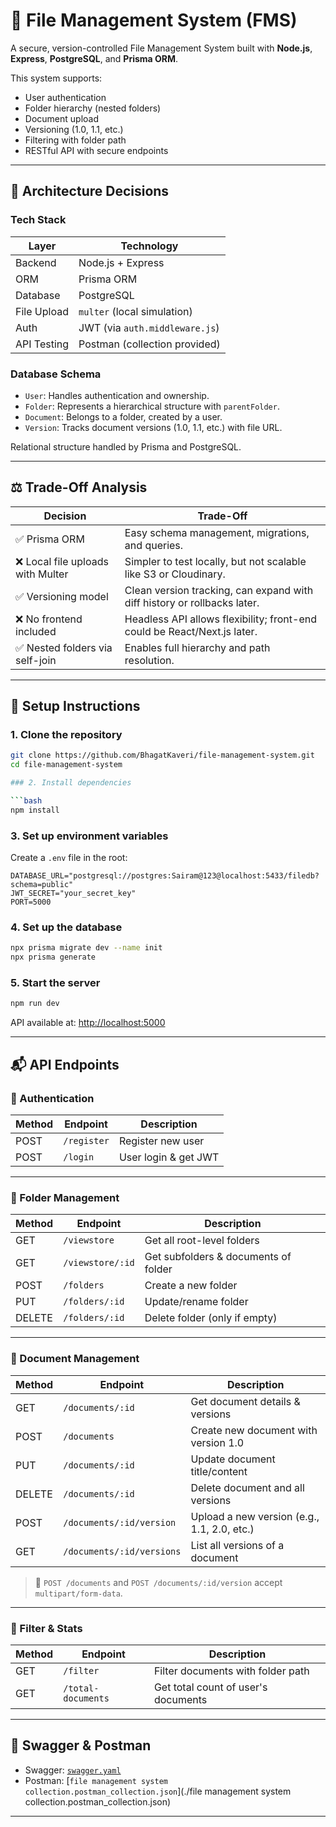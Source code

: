 # 📁 File Management System (FMS)

A secure, version-controlled File Management System built with **Node.js**, **Express**, **PostgreSQL**, and **Prisma ORM**.

This system supports:
- User authentication
- Folder hierarchy (nested folders)
- Document upload
- Versioning (1.0, 1.1, etc.)
- Filtering with folder path
- RESTful API with secure endpoints

---

## 📐 Architecture Decisions

### Tech Stack

| Layer       | Technology         |
|-------------|--------------------|
| Backend     | Node.js + Express  |
| ORM         | Prisma ORM         |
| Database    | PostgreSQL         |
| File Upload | `multer` (local simulation) |
| Auth        | JWT (via `auth.middleware.js`) |
| API Testing | Postman (collection provided) |

### Database Schema

- `User`: Handles authentication and ownership.
- `Folder`: Represents a hierarchical structure with `parentFolder`.
- `Document`: Belongs to a folder, created by a user.
- `Version`: Tracks document versions (1.0, 1.1, etc.) with file URL.

Relational structure handled by Prisma and PostgreSQL.

---

## ⚖️ Trade-Off Analysis

| Decision                             | Trade-Off                                                                 |
|--------------------------------------|--------------------------------------------------------------------------|
| ✅ Prisma ORM                         | Easy schema management, migrations, and queries.                         |
| ❌ Local file uploads with Multer     | Simpler to test locally, but not scalable like S3 or Cloudinary.        |
| ✅ Versioning model                   | Clean version tracking, can expand with diff history or rollbacks later.|
| ❌ No frontend included               | Headless API allows flexibility; front-end could be React/Next.js later.|
| ✅ Nested folders via self-join       | Enables full hierarchy and path resolution.                             |

---

## 🚀 Setup Instructions

### 1. Clone the repository

```bash
git clone https://github.com/BhagatKaveri/file-management-system.git
cd file-management-system

### 2. Install dependencies

```bash
npm install
```

### 3. Set up environment variables

Create a `.env` file in the root:

```
DATABASE_URL="postgresql://postgres:Sairam@123@localhost:5433/filedb?schema=public"
JWT_SECRET="your_secret_key"
PORT=5000
```

### 4. Set up the database

```bash
npx prisma migrate dev --name init
npx prisma generate
```

### 5. Start the server

```bash
npm run dev
```

API available at: [http://localhost:5000](http://localhost:5000)

---

## 📬 API Endpoints

### 🔐 Authentication

| Method | Endpoint     | Description         |
|--------|--------------|---------------------|
| POST   | `/register`  | Register new user   |
| POST   | `/login`     | User login & get JWT |

---

### 📁 Folder Management

| Method | Endpoint             | Description                             |
|--------|----------------------|-----------------------------------------|
| GET    | `/viewstore`         | Get all root-level folders              |
| GET    | `/viewstore/:id`     | Get subfolders & documents of folder    |
| POST   | `/folders`           | Create a new folder                     |
| PUT    | `/folders/:id`       | Update/rename folder                    |
| DELETE | `/folders/:id`       | Delete folder (only if empty)           |

---

### 📄 Document Management

| Method | Endpoint                  | Description                                  |
|--------|---------------------------|----------------------------------------------|
| GET    | `/documents/:id`          | Get document details & versions              |
| POST   | `/documents`              | Create new document with version 1.0         |
| PUT    | `/documents/:id`          | Update document title/content                |
| DELETE | `/documents/:id`          | Delete document and all versions             |
| POST   | `/documents/:id/version`  | Upload a new version (e.g., 1.1, 2.0, etc.)   |
| GET    | `/documents/:id/versions` | List all versions of a document              |

> 📁 `POST /documents` and `POST /documents/:id/version` accept `multipart/form-data`.

---

### 🔎 Filter & Stats

| Method | Endpoint          | Description                                     |
|--------|-------------------|-------------------------------------------------|
| GET    | `/filter`         | Filter documents with folder path              |
| GET    | `/total-documents`| Get total count of user's documents            |

---

## 📄 Swagger & Postman

- Swagger: [`swagger.yaml`](./swagger.yaml)
- Postman: [`file management system collection.postman_collection.json`](./file management system collection.postman_collection.json)

---


